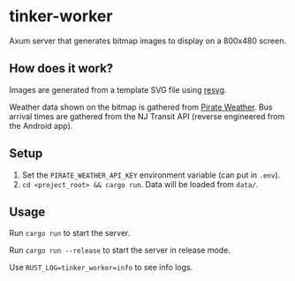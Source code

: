 # tinker-worker

Axum server that generates bitmap images to display on a 800x480 screen.

## How does it work?

Images are generated from a template SVG file using [resvg](https://github.com/RazrFalcon/resvg).

Weather data shown on the bitmap is gathered from [Pirate Weather](http://pirateweather.net/).
Bus arrival times are gathered from the NJ Transit API
(reverse engineered from the Android app).

## Setup

1. Set the `PIRATE_WEATHER_API_KEY` environment variable (can put in `.env`).
2. `cd <project_root> && cargo run`. Data will be loaded from `data/`.

## Usage

Run `cargo run` to start the server.

Run `cargo run --release` to start the server in release mode.

Use `RUST_LOG=tinker_worker=info` to see info logs.
